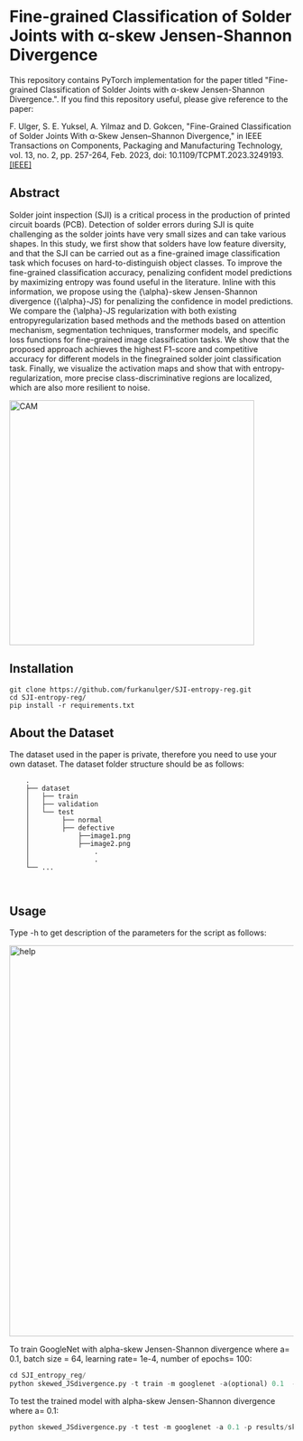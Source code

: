 # Fine-grained Classification of Solder Joints with α-skew Jensen-Shannon Divergence


This repository contains PyTorch implementation for the paper titled "Fine-grained Classification of Solder Joints with α-skew Jensen-Shannon Divergence.".
If you find this repository useful, please give reference to the paper:

F. Ulger, S. E. Yuksel, A. Yilmaz and D. Gokcen, "Fine-Grained Classification of Solder Joints With α-Skew Jensen–Shannon Divergence," in IEEE Transactions on Components, Packaging and Manufacturing Technology, vol. 13, no. 2, pp. 257-264, Feb. 2023, doi: 10.1109/TCPMT.2023.3249193.
[[IEEE]](https://ieeexplore.ieee.org/abstract/document/10054132)

## Abstract
Solder joint inspection (SJI) is a critical process in the production of printed circuit boards (PCB). Detection of solder errors during SJI is quite challenging as the solder joints have very small sizes and can take various shapes. In this study, we first show that solders have low feature diversity, and that the SJI can be carried out as a fine-grained image classification task which focuses on hard-to-distinguish object classes. To improve the fine-grained classification accuracy, penalizing confident model predictions by maximizing entropy was found useful in the literature. Inline with this information, we propose using the {\alpha}-skew Jensen-Shannon divergence ({\alpha}-JS) for penalizing the confidence in model predictions. We compare the {\alpha}-JS regularization with both existing entropyregularization based methods and the methods based on attention mechanism, segmentation techniques, transformer models, and specific loss functions for fine-grained image classification tasks. We show that the proposed approach achieves the highest F1-score and competitive accuracy for different models in the finegrained solder joint classification task. Finally, we visualize the activation maps and show that with entropy-regularization, more precise class-discriminative regions are localized, which are also more resilient to noise.

<img width="434" alt="CAM" src="https://github.com/furkanulger/reg_skewJSD/blob/main/CAM.PNG">


## Installation
```
git clone https://github.com/furkanulger/SJI-entropy-reg.git
cd SJI-entropy-reg/
pip install -r requirements.txt
```
## About the Dataset
The dataset used in the paper is private, therefore you need to use your own dataset. The dataset folder structure should be as follows:
```
    .
    ├── dataset                   
    │   ├── train 
    │   ├── validation        
    │   └── test    
    │        ├── normal
    │        ├── defective
    │            ├──image1.png
    │            ├──image2.png
    │                .
    │                .    
    └── ...
    
    
```   
## Usage

Type -h to get description of the parameters for the script as follows:

<img width="693" alt="help" src="https://user-images.githubusercontent.com/50952046/211635714-3a9f720f-d63d-4125-ab6d-d70b47fcaf74.PNG">

To train GoogleNet with alpha-skew Jensen-Shannon divergence where a= 0.1, batch size = 64, learning rate= 1e-4, number of epochs= 100:
```python
cd SJI_entropy_reg/
python skewed_JSdivergence.py -t train -m googlenet -a(optional) 0.1  -bs(optional) 64 -lr(optional) 1e-4 -e(optional) 100
```    
To test the trained model with alpha-skew Jensen-Shannon divergence where a= 0.1:
```python
python skewed_JSdivergence.py -t test -m googlenet -a 0.1 -p results/skewed_JSD_model_.pth
```  
